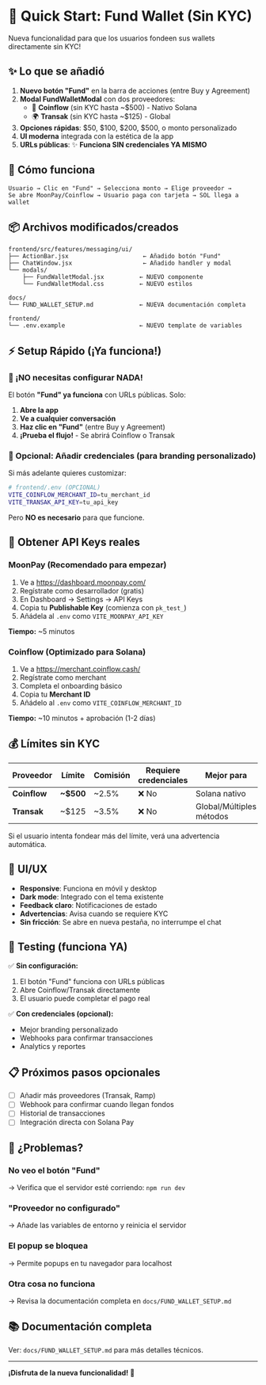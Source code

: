 # 🚀 Quick Start: Fund Wallet (Sin KYC)

Nueva funcionalidad para que los usuarios fondeen sus wallets directamente sin KYC!

## ✨ Lo que se añadió

1. **Nuevo botón "Fund"** en la barra de acciones (entre Buy y Agreement)
2. **Modal FundWalletModal** con dos proveedores:
   - 💎 **Coinflow** (sin KYC hasta ~$500) - Nativo Solana
   - 🌍 **Transak** (sin KYC hasta ~$125) - Global
3. **Opciones rápidas**: $50, $100, $200, $500, o monto personalizado
4. **UI moderna** integrada con la estética de la app
5. **URLs públicas**: ✨ **Funciona SIN credenciales YA MISMO**

## 🎯 Cómo funciona

```
Usuario → Clic en "Fund" → Selecciona monto → Elige proveedor → 
Se abre MoonPay/Coinflow → Usuario paga con tarjeta → SOL llega a wallet
```

## 📦 Archivos modificados/creados

```
frontend/src/features/messaging/ui/
├── ActionBar.jsx                     ← Añadido botón "Fund"
├── ChatWindow.jsx                    ← Añadido handler y modal
└── modals/
    ├── FundWalletModal.jsx          ← NUEVO componente
    └── FundWalletModal.css          ← NUEVO estilos

docs/
└── FUND_WALLET_SETUP.md             ← NUEVA documentación completa

frontend/
└── .env.example                     ← NUEVO template de variables
```

## ⚡ Setup Rápido (¡Ya funciona!)

### 🎉 ¡NO necesitas configurar NADA!

El botón **"Fund" ya funciona** con URLs públicas. Solo:

1. **Abre la app**
2. **Ve a cualquier conversación**
3. **Haz clic en "Fund"** (entre Buy y Agreement)
4. **¡Prueba el flujo!** - Se abrirá Coinflow o Transak

### 🔧 Opcional: Añadir credenciales (para branding personalizado)

Si más adelante quieres customizar:

```bash
# frontend/.env (OPCIONAL)
VITE_COINFLOW_MERCHANT_ID=tu_merchant_id
VITE_TRANSAK_API_KEY=tu_api_key
```

Pero **NO es necesario** para que funcione.

## 🔑 Obtener API Keys reales

### MoonPay (Recomendado para empezar)

1. Ve a https://dashboard.moonpay.com/
2. Regístrate como desarrollador (gratis)
3. En Dashboard → Settings → API Keys
4. Copia tu **Publishable Key** (comienza con `pk_test_`)
5. Añádela al `.env` como `VITE_MOONPAY_API_KEY`

**Tiempo:** ~5 minutos

### Coinflow (Optimizado para Solana)

1. Ve a https://merchant.coinflow.cash/
2. Regístrate como merchant
3. Completa el onboarding básico
4. Copia tu **Merchant ID**
5. Añádelo al `.env` como `VITE_COINFLOW_MERCHANT_ID`

**Tiempo:** ~10 minutos + aprobación (1-2 días)

## 💰 Límites sin KYC

| Proveedor | Límite | Comisión | Requiere credenciales | Mejor para |
|-----------|--------|----------|----------------------|------------|
| **Coinflow** | **~$500** | ~2.5% | ❌ No | Solana nativo |
| **Transak** | ~$125 | ~3.5% | ❌ No | Global/Múltiples métodos |

Si el usuario intenta fondear más del límite, verá una advertencia automática.

## 🎨 UI/UX

- **Responsive**: Funciona en móvil y desktop
- **Dark mode**: Integrado con el tema existente
- **Feedback claro**: Notificaciones de estado
- **Advertencias**: Avisa cuando se requiere KYC
- **Sin fricción**: Se abre en nueva pestaña, no interrumpe el chat

## 🧪 Testing (funciona YA)

✅ **Sin configuración:**
1. El botón "Fund" funciona con URLs públicas
2. Abre Coinflow/Transak directamente
3. El usuario puede completar el pago real

✅ **Con credenciales (opcional):**
- Mejor branding personalizado
- Webhooks para confirmar transacciones
- Analytics y reportes

## 📋 Próximos pasos opcionales

- [ ] Añadir más proveedores (Transak, Ramp)
- [ ] Webhook para confirmar cuando llegan fondos
- [ ] Historial de transacciones
- [ ] Integración directa con Solana Pay

## 🐛 ¿Problemas?

### No veo el botón "Fund"
→ Verifica que el servidor esté corriendo: `npm run dev`

### "Proveedor no configurado"
→ Añade las variables de entorno y reinicia el servidor

### El popup se bloquea
→ Permite popups en tu navegador para localhost

### Otra cosa no funciona
→ Revisa la documentación completa en `docs/FUND_WALLET_SETUP.md`

## 📚 Documentación completa

Ver: `docs/FUND_WALLET_SETUP.md` para más detalles técnicos.

---

**¡Disfruta de la nueva funcionalidad! 🎉**


